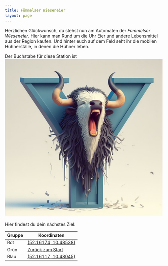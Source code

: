 ```yaml
---
title: Fümmelser Wieseneier
layout: page
---
```


Herzlichen Glückwunsch, du stehst nun am Automaten der _Fümmelser Wieseneier_.
Hier kann man Rund um die Uhr Eier und andere Lebensmittel aus der Region kaufen.
Und hinter euch auf dem Feld seht ihr die mobilen Hühnerställe, in denen die Hühner leben.

Der Buchstabe für diese Station ist  
![Y](yak.jpg)

Hier findest du dein nächstes Ziel:

| Gruppe | Koordinaten                                                                                 |
| ------ | ------------------------------------------------------------------------------------------- |
| Rot    | [(52.16174, 10.48538)](https://www.google.com/maps/search/?api=1&query=52.16174%2C10.48538) |
| Grün   | [Zurück zum Start](finish)                                                                  |
| Blau   | [(52.16117, 10.48045)](https://www.google.com/maps/search/?api=1&query=52.16117%2C10.48045) |
